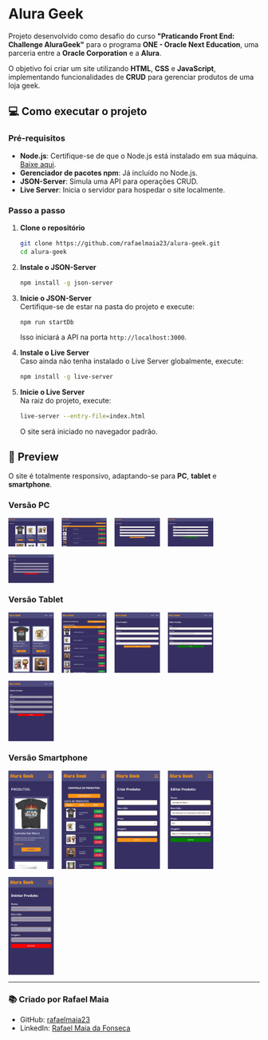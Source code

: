# Alura Geek

Projeto desenvolvido como desafio do curso **"Praticando Front End: Challenge AluraGeek"** para o programa **ONE - Oracle Next Education**, uma parceria entre a **Oracle Corporation** e a **Alura**.

O objetivo foi criar um site utilizando **HTML**, **CSS** e **JavaScript**, implementando funcionalidades de **CRUD** para gerenciar produtos de uma loja geek.

## 💻 Como executar o projeto

### Pré-requisitos

-   **Node.js**: Certifique-se de que o Node.js está instalado em sua máquina. [Baixe aqui](https://nodejs.org/).
-   **Gerenciador de pacotes npm**: Já incluído no Node.js.
-   **JSON-Server**: Simula uma API para operações CRUD.
-   **Live Server**: Inicia o servidor para hospedar o site localmente.

### Passo a passo

1. **Clone o repositório**

    ```bash
    git clone https://github.com/rafaelmaia23/alura-geek.git
    cd alura-geek
    ```

2. **Instale o JSON-Server**

    ```bash
    npm install -g json-server
    ```

3. **Inicie o JSON-Server**  
   Certifique-se de estar na pasta do projeto e execute:

    ```bash
    npm run startDb
    ```

    Isso iniciará a API na porta `http://localhost:3000`.

4. **Instale o Live Server**  
   Caso ainda não tenha instalado o Live Server globalmente, execute:

    ```bash
    npm install -g live-server
    ```

5. **Inicie o Live Server**  
   Na raiz do projeto, execute:
    ```bash
    live-server --entry-file=index.html
    ```
    O site será iniciado no navegador padrão.

## 📱 Preview

O site é totalmente responsivo, adaptando-se para **PC**, **tablet** e **smartphone**.

### Versão PC

<div style="display: flex; flex-wrap: wrap; gap: 1rem;">
   <img src="./readme-imgs/pc/home-pc.png" alt="Site Alura Geek versão PC" style="width: 18%;">
   <img src="./readme-imgs/pc/admin-pc.png" alt="Site Alura Geek versão PC" style="width: 18%;">
   <img src="./readme-imgs/pc/create-pc.png" alt="Site Alura Geek versão PC" style="width: 18%;">
   <img src="./readme-imgs/pc/edit-pc.png" alt="Site Alura Geek versão PC" style="width: 18%;">
   <img src="./readme-imgs/pc/delete-pc.png" alt="Site Alura Geek versão PC" style="width: 18%;">
</div>

### Versão Tablet

<div style="display: flex; flex-wrap: wrap; gap: 1rem;">
    <img src="./readme-imgs/tablet/home-tablet.png" alt="Site Alura Geek versão tablet" style="width: 18%;">
    <img src="./readme-imgs/tablet/admin-tablet.png" alt="Site Alura Geek versão tablet" style="width: 18%;">
    <img src="./readme-imgs/tablet/create-tablet.png" alt="Site Alura Geek versão tablet" style="width: 18%;">
    <img src="./readme-imgs/tablet/edit-tablet.png" alt="Site Alura Geek versão tablet" style="width: 18%;">
    <img src="./readme-imgs/tablet/delete-tablet.png" alt="Site Alura Geek versão tablet" style="width: 18%;">
</div>

### Versão Smartphone

<div style="display: flex; flex-wrap: wrap; gap: 1rem;">
   <img src="./readme-imgs/mobile/home-mobile.png" alt="Site Alura Geek versão smartphone" style="width: 18%;">
   <img src="./readme-imgs/mobile/admin-mobile.png" alt="Site Alura Geek versão smartphone" style="width: 18%;">
   <img src="./readme-imgs/mobile/create-mobile.png" alt="Site Alura Geek versão smartphone" style="width: 18%;">
   <img src="./readme-imgs/mobile/edit-mobile.png" alt="Site Alura Geek versão smartphone" style="width: 18%;">
   <img src="./readme-imgs/mobile/delete-mobile.png" alt="Site Alura Geek versão smartphone" style="width: 18%;">
</div>

---

### 📚 Criado por Rafael Maia

-   GitHub: [rafaelmaia23](https://github.com/rafaelmaia23)
-   LinkedIn: [Rafael Maia da Fonseca](https://www.linkedin.com/in/rafaelmaiadafonseca/)
